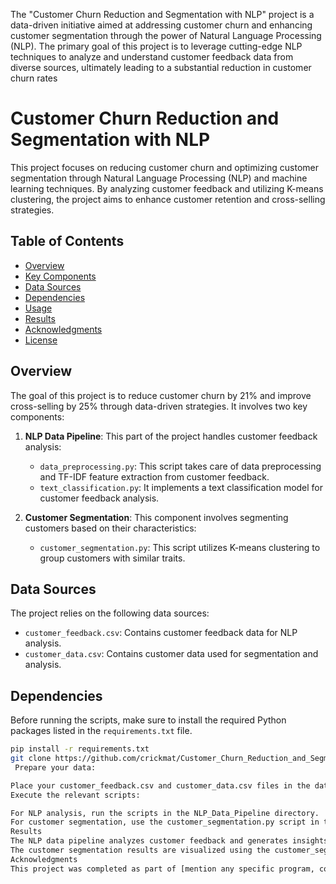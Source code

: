 The "Customer Churn Reduction and Segmentation with NLP" project is a data-driven initiative aimed at addressing customer churn and enhancing customer segmentation through the power of Natural Language Processing (NLP). The primary goal of this project is to leverage cutting-edge NLP techniques to analyze and understand customer feedback data from diverse sources, ultimately leading to a substantial reduction in customer churn rates

# Customer Churn Reduction and Segmentation with NLP

This project focuses on reducing customer churn and optimizing customer segmentation through Natural Language Processing (NLP) and machine learning techniques. By analyzing customer feedback and utilizing K-means clustering, the project aims to enhance customer retention and cross-selling strategies.

## Table of Contents

- [Overview](#overview)
- [Key Components](#key-components)
- [Data Sources](#data-sources)
- [Dependencies](#dependencies)
- [Usage](#usage)
- [Results](#results)
- [Acknowledgments](#acknowledgments)
- [License](#license)

## Overview

The goal of this project is to reduce customer churn by 21% and improve cross-selling by 25% through data-driven strategies. It involves two key components:

1. **NLP Data Pipeline**: This part of the project handles customer feedback analysis:
    - `data_preprocessing.py`: This script takes care of data preprocessing and TF-IDF feature extraction from customer feedback.
    - `text_classification.py`: It implements a text classification model for customer feedback analysis.

2. **Customer Segmentation**: This component involves segmenting customers based on their characteristics:
    - `customer_segmentation.py`: This script utilizes K-means clustering to group customers with similar traits.

## Data Sources

The project relies on the following data sources:

- `customer_feedback.csv`: Contains customer feedback data for NLP analysis.
- `customer_data.csv`: Contains customer data used for segmentation and analysis.

## Dependencies

Before running the scripts, make sure to install the required Python packages listed in the `requirements.txt` file.

```bash
pip install -r requirements.txt
git clone https://github.com/crickmat/Customer_Churn_Reduction_and_Segmentation.git
 Prepare your data:

Place your customer_feedback.csv and customer_data.csv files in the data directory.
Execute the relevant scripts:

For NLP analysis, run the scripts in the NLP_Data_Pipeline directory.
For customer segmentation, use the customer_segmentation.py script in the Customer_Segmentation directory.
Results
The NLP data pipeline analyzes customer feedback and generates insights, the results of which can be found in the output files.
The customer segmentation results are visualized using the customer_segmentation.py script.
Acknowledgments
This project was completed as part of [mention any specific program, course, or organization that you'd like to acknowledge].
